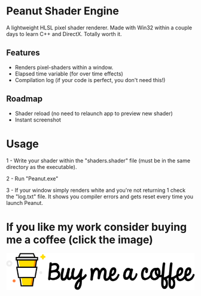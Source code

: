 # Peanut Shader Engine

A lightweight HLSL pixel shader renderer. Made with Win32 within a couple days to learn C++ and DirectX. Totally worth it.


## Features

- Renders pixel-shaders within a window.
- Elapsed time variable (for over time effects)
- Compilation log (if your code is perfect, you don't need this!)

## Roadmap

- Shader reload (no need to relaunch app to preview new shader)
- Instant screenshot

# Usage

1 - Write your shader within the "shaders.shader" file (must be in the same directory as the executable).

2 - Run "Peanut.exe"

3 - If your window simply renders white and you're not returning 1 check the "log.txt" file. It shows you compiler errors and gets reset every time you launch Peanut.

# If you like my work consider buying me a coffee (click the image)


[![Foo](coffee.png)](https://www.buymeacoffee.com/ZcRuWpUBf)
